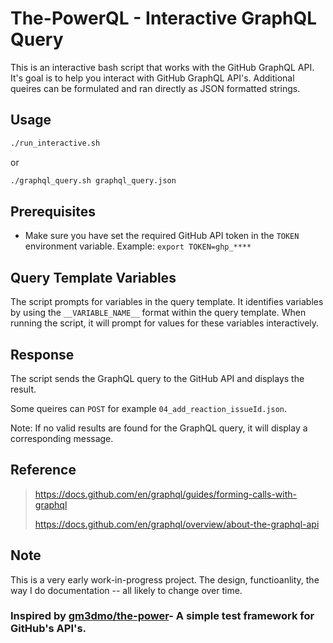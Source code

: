 # The-PowerQL - Interactive GraphQL Query

This is an interactive bash script that works with the GitHub GraphQL API. It's goal is to help you interact with GitHub GraphQL API's. Additional queires can be formulated and ran directly as JSON formatted strings. 

## Usage

```bash
./run_interactive.sh
```

or

```bash
./graphql_query.sh graphql_query.json
```

## Prerequisites

- Make sure you have set the required GitHub API token in the `TOKEN` environment variable. Example: `export TOKEN=ghp_****`

## Query Template Variables

The script prompts for variables in the query template. It identifies variables by using the `__VARIABLE_NAME__` format within the query template. When running the script, it will prompt for values for these variables interactively.

## Response

The script sends the GraphQL query to the GitHub API and displays the result. 

Some queires can ```POST``` for example ```04_add_reaction_issueId.json```.

Note: If no valid results are found for the GraphQL query, it will display a corresponding message.

## Reference
> https://docs.github.com/en/graphql/guides/forming-calls-with-graphql
> >
> https://docs.github.com/en/graphql/overview/about-the-graphql-api

## Note

This is a very early work-in-progress project. The design, functioanlity, the way I do documentation -- all likely to change over time. 

### Inspired by [gm3dmo/the-power](https://github.com/gm3dmo/the-power)- A simple test framework for GitHub's API's.
